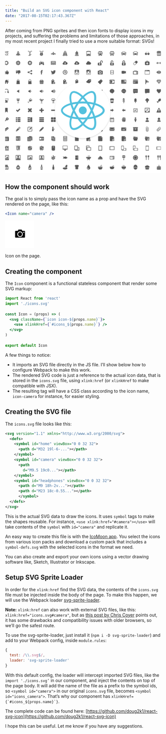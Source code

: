```yaml
---
title: "Build an SVG icon component with React"
date: "2017-08-15T02:17:43.367Z"
---
```

After coming from PNG sprites and then icon fonts to display icons in my projects, and suffering the problems and limitations of those approaches, in my most recent project I finally tried to use a more suitable format: SVGs!

![](./1_9t47nYogiy-cub9L4PsYPQ.png)

## How the component should work

The goal is to simply pass the icon name as a prop and have the SVG rendered on the page, like this:

```jsx
<Icon name="camera" />
```

![](./1_ZFSSN_MkGy_aBWllOa4Lcg.png)

Icon on the page.

## Creating the component

The `Icon` component is a functional stateless component that render some SVG markup:

```jsx
import React from 'react'
import './icons.svg'

const Icon = (props) => (
  <svg className={`icon icon-${props.name}`}>
    <use xlinkHref={`#icons_${props.name}`} />
  </svg>
)

export default Icon
```

A few things to notice:

*   It imports an SVG file directly in the JS file. I’ll show below how to configure Webpack to make this work.
*   The rendered SVG code is just a reference to the actual icon data, that is stored in the `icons.svg` file, using `xlink:href` (or `xlinkHref` to make compatible with JSX).
*   The resulting tag will have a CSS class according to the icon name, `icon-camera` for instance, for easier styling.

## Creating the SVG file

The `icons.svg` file looks like this:

```xml
<svg version="1.1" xmlns="http://www.w3.org/2000/svg">  
  <defs>  
    <symbol id="home" viewBox="0 0 32 32">  
      <path d="M32 19l-6-..."></path>  
    </symbol>  
    <symbol id="camera" viewBox="0 0 32 32">  
      <path  
        d="M9.5 19c0..."></path>  
    </symbol>  
    <symbol id="headphones" viewBox="0 0 32 32">  
      <path d="M9 18h-2v..."></path>  
      <path d="M23 18c-0.55..."></path>  
      </symbol>  
  </defs>  
</svg>
```

This is the actual SVG data to draw the icons. It uses `symbol` tags to make the shapes reusable. For instance, `<use xlink:href="#camera"></use>` will take contents of the `symbol` with `id="camera"` and replicate it.

An easy way to create this file is with the [IcoMoon app](https://icomoon.io/app). You select the icons from various icon packs and download a custom pack that includes a `symbol-defs.svg` with the selected icons in the format we need.

You can also create and export your own icons using a vector drawing software like, Sketch, Illustrator or Inkscape.

## Setup SVG Sprite Loader

In order for the `xlink:href` find the SVG data, the contents of the `icons.svg` file must be injected inside the body of the page. To make this happen, we will use the Webpack loader [svg-sprite-loader](https://github.com/kisenka/svg-sprite-loader).

**Note:** `xlink:href` can also work with external SVG files, like this: `xlink:href="icons.svg#camera"`, but as [this post by Chris Coyer](https://css-tricks.com/svg-use-with-external-reference-take-2/) points out, it has some drawbacks and compatibility issues with older browsers, so we’ll go the safest route.

To use the svg-sprite-loader, just install it (`npm i -D svg-sprite-loader`) and add to your Webpack config, inside `module.rules`:

```js
{  
  test: /\\.svg$/,  
  loader: 'svg-sprite-loader'  
}
```

With this default config, the loader will intercept imported SVG files, like the `import './icons.svg’` in our component, and inject the contents on top of the page body. It will add the name of the file as a prefix to the symbol ids, so `<symbol id="camera">` in our original `icons.svg` file, becomes `<symbol id="icons_camera">`. That’s why our component has ``xlinkHref={`#icons_${props.name}`}``.

The complete code can be found here: [https://github.com/doug2k1/react-svg-icon](https://github.com/doug2k1/react-svg-icon)

I hope this can be useful. Let me know if you have any suggestions.